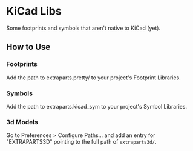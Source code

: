 # KiCad Libs

Some footprints and symbols that aren't native to KiCad (yet).

## How to Use

### Footprints

Add the path to extraparts.pretty/ to your project's Footprint Libraries.

### Symbols

Add the path to extraparts.kicad_sym to your project's Symbol Libraries.

### 3d Models

Go to Preferences > Configure Paths... and add an entry for "EXTRAPARTS3D" pointing to the full path of `extraparts3d/`.
